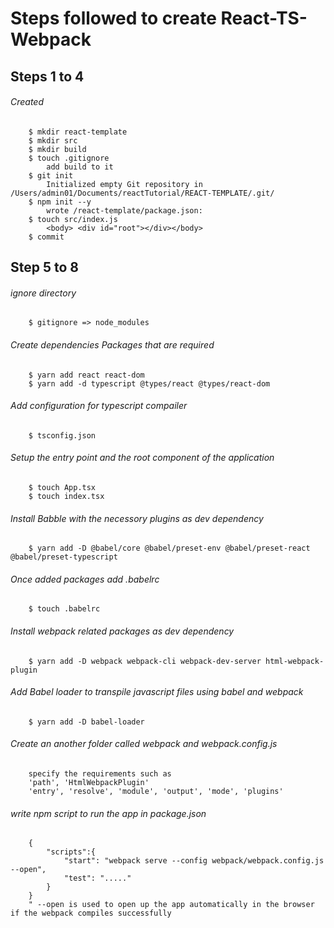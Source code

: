 # Steps followed to create React-TS-Webpack

## Steps 1 to 4
###### Created
        $ mkdir react-template
        $ mkdir src
        $ mkdir build
        $ touch .gitignore
            add build to it
        $ git init
            Initialized empty Git repository in /Users/admin01/Documents/reactTutorial/REACT-TEMPLATE/.git/
        $ npm init --y
            wrote /react-template/package.json:
        $ touch src/index.js
            <body> <div id="root"></div></body>
        $ commit

## Step 5 to 8

###### ignore directory
        $ gitignore => node_modules
###### Create dependencies Packages that are required
        $ yarn add react react-dom
        $ yarn add -d typescript @types/react @types/react-dom
###### Add configuration for typescript compailer
        $ tsconfig.json
###### Setup the entry point and the root component of the application
        $ touch App.tsx
        $ touch index.tsx
###### Install Babble with the necessory plugins as dev dependency
        $ yarn add -D @babel/core @babel/preset-env @babel/preset-react @babel/preset-typescript
###### Once added packages add .babelrc
        $ touch .babelrc
###### Install webpack related packages as dev dependency
        $ yarn add -D webpack webpack-cli webpack-dev-server html-webpack-plugin
###### Add Babel loader to transpile javascript files using babel and webpack
        $ yarn add -D babel-loader
###### Create an another folder called webpack and webpack.config.js
        specify the requirements such as 
        'path', 'HtmlWebpackPlugin'
        'entry', 'resolve', 'module', 'output', 'mode', 'plugins'
###### write npm script to run the app in package.json
        {
            "scripts":{
                "start": "webpack serve --config webpack/webpack.config.js --open",
                "test": "....."
            }
        }
        " --open is used to open up the app automatically in the browser if the webpack compiles successfully